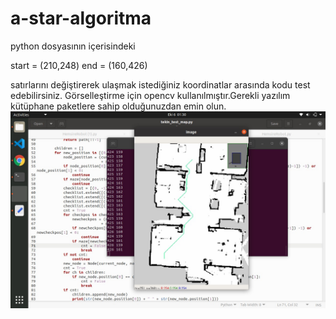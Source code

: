 # a-star-algoritma

python dosyasının içerisindeki 

start = (210,248)
end = (160,426)
 
satırlarını değiştirerek ulaşmak istediğiniz koordinatlar arasında kodu test edebilirsiniz.
Görselleştirme için opencv kullanılmıştır.Gerekli yazılım kütüphane paketlere sahip olduğunuzdan emin olun.
![alt text](https://github.com/MFurkanATES/a-star-algoritma/blob/main/WhatsApp%20Image%202020-10-07%20at%2013.28.24%20(1).jpeg)
